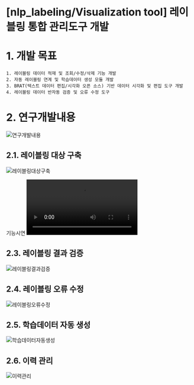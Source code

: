 [nlp_labeling/Visualization tool] 레이블링 통합 관리도구 개발
======================
 # 1. 개발 목표

	1. 레이블링 데이터 적재 및 조회/수정/삭제 기능 개발
	2. 자동 레이블링 연계 및 학습데이터 생성 모듈 개발
	3. BRAT(텍스트 데이터 편집/시각화 오픈 소스) 기반 데이터 시각화 및 편집 도구 개발
	4. 레이블링 데이터 반자동 검증 및 오류 수정 도구

# 2. 연구개발내용

![연구개발내용](./images/manage.jpg)

## 2.1. 레이블링 대상 구축

![레이블링대상구축](./images/manage1.jpg)

기능시연
![레이블링대상구축시연](./images/시연01.mp4)

## 2.3. 레이블링 결과 검증

![레이블링결과검증](./images/manage3.jpg)
		
## 2.4. 레이블링 오류 수정

![레이블링오류수정](./images/manage4.jpg)
	
## 2.5. 학습데이터 자동 생성

![학습데이터자동생성](./images/manage5.jpg)
	
## 2.6. 이력 관리

![이력관리](./images/manage6.jpg)
